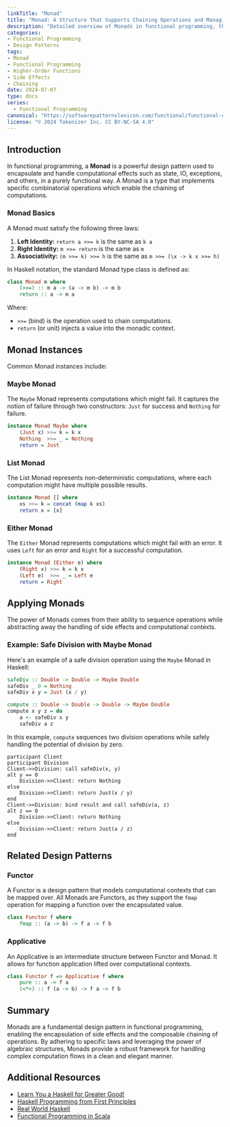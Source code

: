 ```yaml
---
linkTitle: "Monad"
title: "Monad: A Structure that Supports Chaining Operations and Managing Side Effects"
description: "Detailed overview of Monads in functional programming, their structure, usage, and related patterns."
categories:
- Functional Programming
- Design Patterns
tags:
- Monad
- Functional Programming
- Higher-Order Functions
- Side Effects
- Chaining
date: 2024-07-07
type: docs
series:
  - Functional Programming
canonical: "https://softwarepatternslexicon.com/functional/functional-collections-and-structures/collections/monad"
license: "© 2024 Tokenizer Inc. CC BY-NC-SA 4.0"
---
```


## Introduction

In functional programming, a **Monad** is a powerful design pattern used to encapsulate and handle computational effects such as state, IO, exceptions, and others, in a purely functional way. A Monad is a type that implements specific combinatorial operations which enable the chaining of computations.

### Monad Basics

A Monad must satisfy the following three laws:

1. **Left Identity:** `return a >>= k` is the same as `k a`
2. **Right Identity:** `m >>= return` is the same as `m`
3. **Associativity:** `(m >>= k) >>= h` is the same as `m >>= (\x -> k x >>= h)`

In Haskell notation, the standard Monad type class is defined as:

```haskell
class Monad m where
    (>>=) :: m a -> (a -> m b) -> m b
    return :: a -> m a
```

Where:

- `>>=` (bind) is the operation used to chain computations.
- `return` (or unit) injects a value into the monadic context.

## Monad Instances

Common Monad instances include:

### **Maybe Monad**

The `Maybe` Monad represents computations which might fail. It captures the notion of failure through two constructors: `Just` for success and `Nothing` for failure.

```haskell
instance Monad Maybe where
    (Just x) >>= k = k x
    Nothing  >>= _ = Nothing
    return = Just
```

### **List Monad**

The List Monad represents non-deterministic computations, where each computation might have multiple possible results.

```haskell
instance Monad [] where
    xs >>= k = concat (map k xs)
    return x = [x]
```

### **Either Monad**

The `Either` Monad represents computations which might fail with an error. It uses `Left` for an error and `Right` for a successful computation.

```haskell
instance Monad (Either e) where
    (Right x) >>= k = k x
    (Left e)  >>= _ = Left e
    return = Right
```

## Applying Monads

The power of Monads comes from their ability to sequence operations while abstracting away the handling of side effects and computational contexts.

### Example: Safe Division with Maybe Monad

Here's an example of a safe division operation using the `Maybe` Monad in Haskell:

```haskell
safeDiv :: Double -> Double -> Maybe Double
safeDiv _ 0 = Nothing
safeDiv x y = Just (x / y)

compute :: Double -> Double -> Double -> Maybe Double
compute x y z = do
    a <- safeDiv x y
    safeDiv a z
```

In this example, `compute` sequences two division operations while safely handling the potential of division by zero.

```sequenceDiagram
participant Client
participant Division
Client->>Division: call safeDiv(x, y)
alt y == 0
    Division->>Client: return Nothing
else
    Division->>Client: return Just(x / y)
end
Client->>Division: bind result and call safeDiv(a, z)
alt z == 0
    Division->>Client: return Nothing
else
    Division->>Client: return Just(a / z)
end
```

## Related Design Patterns

### **Functor**

A Functor is a design pattern that models computational contexts that can be mapped over. All Monads are Functors, as they support the `fmap` operation for mapping a function over the encapsulated value.

```haskell
class Functor f where
    fmap :: (a -> b) -> f a -> f b
```

### **Applicative**

An Applicative is an intermediate structure between Functor and Monad. It allows for function application lifted over computational contexts.

```haskell
class Functor f => Applicative f where
    pure :: a -> f a
    (<*>) :: f (a -> b) -> f a -> f b
```

## Summary

Monads are a fundamental design pattern in functional programming, enabling the encapsulation of side effects and the composable chaining of operations. By adhering to specific laws and leveraging the power of algebraic structures, Monads provide a robust framework for handling complex computation flows in a clean and elegant manner.

## Additional Resources

- [Learn You a Haskell for Greater Good!](http://learnyouahaskell.com/)
- [Haskell Programming from First Principles](http://haskellbook.com/)
- [Real World Haskell](http://book.realworldhaskell.org/)
- [Functional Programming in Scala](https://www.manning.com/books/functional-programming-in-scala)

